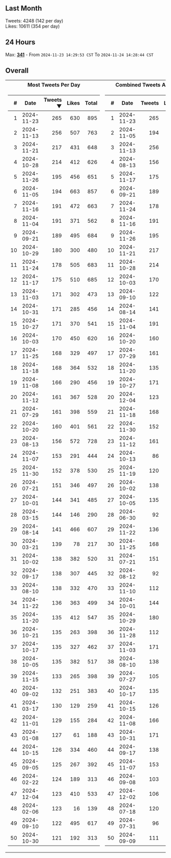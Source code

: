 ## Last Month
Tweets: 4248 (142 per day)\
Likes: 10611 (354 per day)

## 24 Hours
Max: [**341**](../misc/most-tweets_24-hr.csv) - From `2024-11-23 14:29:53 CST` To `2024-11-24 14:28:44 CST`

## Overall
<table>
<tr><th>Most Tweets Per Day</th><th>Combined Tweets And Likes</th></tr><tr><td>


|#|Date|Tweets ▼|Likes|Total|
|--:|--|--:|--:|--:|
|1|2024-11-23|265|630|895|
|2|2024-11-13|256|507|763|
|3|2024-11-21|217|431|648|
|4|2024-10-28|214|412|626|
|5|2024-11-26|195|456|651|
|6|2024-11-05|194|663|857|
|7|2024-11-16|191|472|663|
|8|2024-11-04|191|371|562|
|9|2024-09-21|189|495|684|
|10|2024-10-29|180|300|480|
|11|2024-11-24|178|505|683|
|12|2024-11-17|175|510|685|
|13|2024-11-03|171|302|473|
|14|2024-10-31|171|285|456|
|15|2024-10-27|171|370|541|
|16|2024-10-03|170|450|620|
|17|2024-11-25|168|329|497|
|18|2024-11-18|168|364|532|
|19|2024-11-08|166|290|456|
|20|2024-11-12|161|367|528|
|21|2024-07-29|161|398|559|
|22|2024-10-20|160|401|561|
|23|2024-08-13|156|572|728|
|24|2024-11-07|153|291|444|
|25|2024-11-30|152|378|530|
|26|2024-07-21|151|346|497|
|27|2024-10-01|144|341|485|
|28|2024-03-15|144|146|290|
|29|2024-08-14|141|466|607|
|30|2024-03-21|139|78|217|
|31|2024-10-02|138|382|520|
|32|2024-09-17|138|307|445|
|33|2024-08-10|138|332|470|
|34|2024-11-22|136|363|499|
|35|2024-11-20|135|412|547|
|36|2024-10-21|135|263|398|
|37|2024-10-17|135|327|462|
|38|2024-10-05|135|382|517|
|39|2024-11-15|133|265|398|
|40|2024-09-02|132|251|383|
|41|2024-03-17|130|129|259|
|42|2024-11-01|129|155|284|
|43|2024-01-08|127|61|188|
|44|2024-10-15|126|334|460|
|45|2024-09-05|125|267|392|
|46|2024-02-22|124|189|313|
|47|2024-12-04|123|410|533|
|48|2024-02-06|123|16|139|
|49|2024-09-10|122|495|617|
|50|2024-10-30|121|192|313|

</td><td>


|#|Date|Tweets|Likes|Total ▼|
|--:|--|--:|--:|--:|
|1|2024-11-23|265|630|895|
|2|2024-11-05|194|663|857|
|3|2024-11-13|256|507|763|
|4|2024-08-13|156|572|728|
|5|2024-11-17|175|510|685|
|6|2024-09-21|189|495|684|
|7|2024-11-24|178|505|683|
|8|2024-11-16|191|472|663|
|9|2024-11-26|195|456|651|
|10|2024-11-21|217|431|648|
|11|2024-10-28|214|412|626|
|12|2024-10-03|170|450|620|
|13|2024-09-10|122|495|617|
|14|2024-08-14|141|466|607|
|15|2024-11-04|191|371|562|
|16|2024-10-20|160|401|561|
|17|2024-07-29|161|398|559|
|18|2024-11-20|135|412|547|
|19|2024-10-27|171|370|541|
|20|2024-12-04|123|410|533|
|21|2024-11-18|168|364|532|
|22|2024-11-30|152|378|530|
|23|2024-11-12|161|367|528|
|24|2024-10-13|86|438|524|
|25|2024-11-19|120|402|522|
|26|2024-10-02|138|382|520|
|27|2024-10-05|135|382|517|
|28|2024-06-30|92|413|505|
|29|2024-11-22|136|363|499|
|30|2024-11-25|168|329|497|
|31|2024-07-21|151|346|497|
|32|2024-08-12|92|404|496|
|33|2024-11-10|112|375|487|
|34|2024-10-01|144|341|485|
|35|2024-10-29|180|300|480|
|36|2024-11-28|112|366|478|
|37|2024-11-03|171|302|473|
|38|2024-08-10|138|332|470|
|39|2024-07-27|105|359|464|
|40|2024-10-17|135|327|462|
|41|2024-10-15|126|334|460|
|42|2024-11-08|166|290|456|
|43|2024-10-31|171|285|456|
|44|2024-09-17|138|307|445|
|45|2024-11-07|153|291|444|
|46|2024-09-08|103|341|444|
|47|2024-12-02|106|335|441|
|48|2024-07-18|120|312|432|
|49|2024-07-31|96|325|421|
|50|2024-09-09|111|304|415|

</td><tr>
</table>

